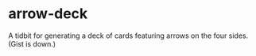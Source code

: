 arrow-deck
==========

A tidbit for generating a deck of cards featuring arrows on the four sides. (Gist is down.)
